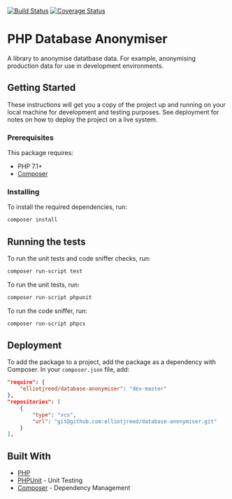 [![Build Status](https://travis-ci.org/elliotjreed/database-anonymiser.svg?branch=master)](https://travis-ci.org/elliotjreed/database-anonymiser) [![Coverage Status](https://coveralls.io/repos/github/elliotjreed/database-anonymiser/badge.svg)](https://coveralls.io/github/elliotjreed/database-anonymiser)

# PHP Database Anonymiser

A library to anonymise datatbase data. For example, anonymising production data for use in development environments.


## Getting Started

These instructions will get you a copy of the project up and running on your local machine for development and testing purposes. See deployment for notes on how to deploy the project on a live system.


### Prerequisites

This package requires:
 - PHP 7.1+
 - [Composer](https://getcomposer.org/)


### Installing

To install the required dependencies, run:

```bash
composer install
```


## Running the tests

To run the unit tests and code sniffer checks, run:

```bash
composer run-script test
```

To run the unit tests, run:

```bash
composer run-script phpunit
```

To run the code sniffer, run:

```bash
composer run-script phpcs
```


## Deployment

To add the package to a project, add the package as a dependency with Composer. In your `composer.json` file, add:

```json
"require": {
    "elliotjreed/database-anonymiser": "dev-master"
},
"repositories": [
    {
        "type": "vcs",
        "url": "git@github.com:elliotjreed/database-anonymiser.git"
    }
],
```


## Built With

* [PHP](https://secure.php.net/)
* [PHPUnit](https://phpunit.de/) - Unit Testing
* [Composer](https://getcomposer.org/) - Dependency Management
